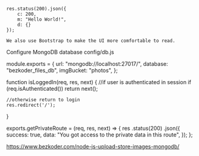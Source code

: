     res.status(200).json({
        c: 200,
        m: "Hello World!",
        d: {}
    });

    We also use Bootstrap to make the UI more comfortable to read.

Configure MongoDB database
config/db.js

module.exports = {
  url: "mongodb://localhost:27017/",
  database: "bezkoder_files_db",
  imgBucket: "photos",
};




function isLoggedIn(req, res, next) {
    //if user is authenticated in session
    if (req.isAuthenticated())
        return next();

    //otherwise return to login
    res.redirect('/');
}





exports.getPrivateRoute = (req, res, next) => {
    res
      .status(200)
      .json({
        success: true,
        data: "You got access to the private data in this route",
      });
  };
  






https://www.bezkoder.com/node-js-upload-store-images-mongodb/